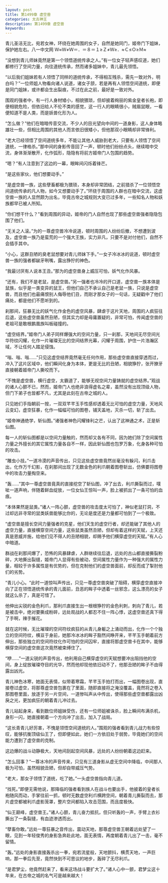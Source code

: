 ```yaml
---
layout: post
title: 第1499章 虚空兽
categories: 太古神王
description: 第1499章 虚空兽
keywords:
---
```


青儿圣洁无比，宛若女神，环绕在她周围的女子，自然是她同门，姬帝门下姐妹，保护她左右。八一中文网  Ｗ≈Ｗ≠Ｗ＝．＝８＝１≥Ｚ≠Ｗ≥．≈Ｃ≤Ｏ≥Ｍ≈

“没想到青儿师妹竟然是第一个领悟道统传承之人。”有一位女子轻声感叹道，她们都修行了空间力量，向往道统传承，然而诸多姐妹中，青儿最先领悟。

“以后我们姐妹若有人领悟了同样的道统传承，不得相互残杀，需先一致对外，明白吗？”一位师姐人物看向诸人说道，诸女子颔，若是再有人领悟空间道统，即便是同门姐妹，或许都会生出裂痕，不过在此之前，最好是一致对外。

围观的强者中，有一行人身材矮小，相貌猥琐，但却披着绚丽的紫金皇者长袍，即便相貌危险，但依旧给人不伦不类的感觉，这一行人的眼睛很小，贼眉鼠眼，一看便知道不是人类，而是妖兽化形为人。

“怎么做？”他们在暗暗传音交流，不少人的目光望向中间的一道身影，这人身体略雄壮一些，但相比周围的其他人而言依旧很矮小，但他那双小眼睛却非常锋利。

“老大已经领悟了空间道统多年，不能让其他人威胁到老大，只要有人领悟了空间道统，一律格杀。”那中间的身影传音回了一声，顿时他们纷纷点头，继续暗中交流，身体渐渐散开，化作弧形，隐隐有将前方姬帝门人包围的趋势。

“嗯？”有人注意到了这边的一幕，眼眸间闪烁着锋芒。

“是这些家伙，他们想要动手。”

“是虚空兽一族，这些孽畜都极为猥琐，本身却非常团结，之前猎杀了一位领悟空间道统传承的凡人物，如今又想要动手了。”环绕于周围的人群也在暗中交流，这虚空兽一族的人显然颇为出名，毕竟古帝之城规则大变已过多年，一些知名人物和妖族都早已被人所知。

“你们想干什么？”看到周围的异动，姬帝的门人自然也现了那些虚空兽强者隐隐包围了他们。

“无关之人滚。”为的一尊虚空兽冷冷说道，顿时周围的人纷纷后撤，不想遭到波及，虚空兽一族乃是蛮荒的一个强大王族，实力非凡，只要不是对付他们，自然不会插手其中。

“小心，这群丑陋的臭老鼠想要对青儿师妹下手。”一女子冷冰冰的说道，顿时虚空兽一族的强者都龇牙咧嘴，露出狰狞的神色。

“我最讨厌有人说本王丑。”那为的虚空兽身上威压可怕，妖气化作风暴。

“还有，我们不是老鼠，是虚空兽。”另一强者也冷冷的开口道，虚空兽一族本体是鼠族，似乎是一类变异的鼠王，但他们自己不承认自己是老鼠一族，只说是虚空兽，而且他们也最痛恨别人侮辱他们丑，而刚才那女子的一句话，无疑戳中了他们痛处，都是他们不愿听到的。

刹那间，狂暴无比的妖气化作金色的虚空风暴，肆虐于这片天地，周围的人疯狂往后退，这些虚空兽虽然丑陋，但其实力却是毋庸置疑的，非常可怕，传闻虚空兽的老祖可是敢根鹏凰族叫板碰撞的。

“虚空结界。”姬帝门人弟子同样爆强大的空间力量，只一刹那，天地间无尽空间光华符纹闪耀，化作一片璀璨无比的空间结界光幕，闪耀于周围，护住一片浩瀚区域，不让任何人踏足侵蚀。

“嗡、嗡、嗡……”只见这虚空结界竟然毫无任何作用，那些虚空兽直接穿透而过，冲入了这片区域中，他们瞬间化身为本体，更是无比的丑陋，相貌狰狞，张开獠牙直接朝着姬帝门人撕咬而下。

“不愧是虚空兽，横行虚空，太霸道了，能够无视空间力量铸就的虚空结界。”观战的诸人心颤不已，然而，姬帝门人也绝非浪得虚名之辈，虽然没有出现顶级人物，但门下弟子也皆都不凡，尤其是此刻在古帝之城的人。

只见她们手指朝前一按，一双双芊芊玉手性感却透着无比可怕的虚空力量，天地风云变幻，虚空狂暴，化作一幅幅可怕的图卷，铺天盖地，灭杀一切，斩了出去。

“姬帝神通绝学，斩仙图。”诸强者神色闪耀锋利之芒，认出了这神通之术，正是斩仙图。

每一人的斩仙图都是以空间力量触的，然而却又各有不同，因为她们除了空间属性力量之外擅长的其它属性力量各自不一样，因此斩仙图也包罗万象，化身各种可怕的攻击。

“雕虫小技。”一道冷漠的声音传出，只见这些虚空兽竟然丝毫没有躲闪，利爪击出，化作万千幻影，在刹那间出现了无数金色的利爪朝着图卷斩出，仿佛要将图卷中的攻击力量掏空来。

“轰……”其中一尊虚空兽竟真的直接挖空了斩仙图，冲了出去，利爪撕裂而过，噗呲一道声响，伴随着鲜血绽放，一位女仙王惊叫一声，脸上被抓出了一条可怕的血痕。

“本体果然是鼠类。”诸人一阵心颤，虚空兽的攻击度太可怕了，神似老鼠打洞，不过却远非寻常的鼠类妖兽能够比你的，无论是度还是力量都可怕到了一个极致。

“虚空兽是擅长空间力量强者的克星，他们天生的虚空行者，却还能破了其他人的虚空力量，直接横穿空间力量，这些鼠类虽然丑陋，但却有着这样的天赋，上天还真是恩威并施，给他们见不得人的丑陋相貌，却赐予他们横穿虚空的天赋。”有人心中暗道。

群战在刹那间爆了，恐怖的风暴肆虐，人群继续往后退，远处的古山都直接撕裂粉碎，大地撕出裂缝，姬帝门人显得有些被动，空间属性力量作为一种强大的属性力量，相较于许多属性是有优势的，但在克制他们的虚空兽面前，却反而成了掣肘他们的劣势。

“青儿小心。“此时一道惊叫声传出，只见一尊虚空兽突破了阻碍，横穿虚空直接冲向了正在领悟道统传承的青儿面前，丑恶的眸子中透着一丝邪念，这么漂亮的女子就这么杀了，真是可惜了。

他伸出尖锐的金色利爪，那利爪直接生出一根根狰狞的金色利刺，刺向了青儿，若是被击中，绝对要撕成粉碎，远处观战的人都忍不住一阵心悸，这虚空兽还真下得了手啊，辣手摧花。

就在这时候，无比璀璨的空间符纹疯狂的从青儿身躯之上涌动而出，化作一个个独立的空间符纹，横亘于身前，她那冷冰冰的眸子豁然间睁开来，芊芊玉手朝着前方伸出，那些独立的空间符纹化作可怕的空间囚牢，直接将那虚空兽卡在其中，能够横穿空间的虚空兽这次竟然被束缚住了。

“咿……”一道尖锐的声音传出，他利用自己横穿虚空的天赋想要冲出阻挡他的空间，身上绽放璀璨夺目的光华，然而他却现他依旧动不了，他那丑陋的眸子不由得露出凶光。

青儿神色冰寒，她面无表情，似带着寒霜，芊芊玉手拍打而出，一幅图卷出现，直接卷过虚空，将那尊虚空兽包裹在了里面，随即直接将之淹没覆盖，竟然将之卷入那图卷里面，放逐于另一片空间，一道惨叫声从中传出，使得那些虚空兽都露出凶戾之光，更加疯狂的朝着青儿冲过去。

青儿站起身来，看到数位师姐妹受伤，还有一位师姐被诛杀，脸上瞬间布满杀机，身形一闪，她直接朝着一个方向冲了出去，加入了战局。

“这长青青儿好厉害，不愧是领悟空间道统的人。”围观的强者看到青儿战力有些惊叹，能够抗衡顶级仙王了，但即便如此，她们一方依旧处于弱势，毕竟她们的空间能力遭到了虚空兽的克制。

这边爆的战斗动静极大，天地间刮起空间风暴，远处的人纷纷朝着这边赶来。

“怎么回事？”一尊冰冷的声音传来，只见有三道身影从虚无空间中降临，中间那人极为可怕，虽然相貌丑陋，但却自带威压气势。

“老大，那女子领悟了道统，吃了她。”一头虚空兽指向青儿道。

“找死。”即便无需他说，那降临的强者看到族人在战斗也要出手，他披着的皇者长袍随风而动，手掌往前一抓，顿时无数虚空利爪横跨空间，朝着青儿撕裂而去，那片虚空都被利爪虚影笼罩，整片空间都陷入攻击范围，而且度极快。

“仙王巅峰，虚空兽王。”诸人心颤，青儿奋力抵抗，但只听轰的一声，手臂上衣衫撕出了一条裂缝，有血迹渗透而出。

“孽畜你敢。”远处一尊狂暴之音传出，震动天地，那尊虚空兽王朝着远处望了一眼，见到一年轻俊秀的身影急奔赴此地，面无表情，再度朝着青儿出了一击，毫不留情。

“轰。”远处的身影直接轰杀出一拳，宛若流星般，天地颤抖，横贯天地，一声巨响，那一拳后先至，竟然快到不可思议的地步，轰碎了无尽利爪。

“是君梦尘，他竟然赶来了，看来这场战斗要扩大了。”诸人心中一颤，君梦尘这十年来，在古帝之城的名气可是越来越大！
